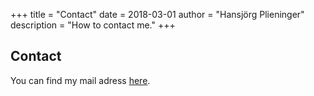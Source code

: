 +++
title = "Contact"
date = 2018-03-01
author = "Hansjörg Plieninger"
description = "How to contact me."
+++

## Contact

You can find my mail adress [here](http://methods.uni-mannheim.de/Mitarbeiter/hansjoerg_plieninger/).